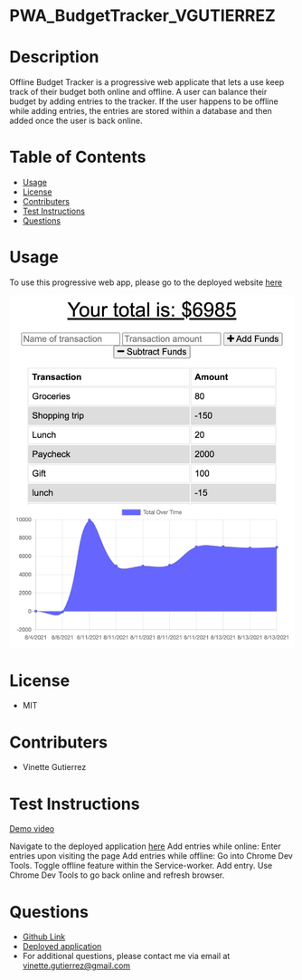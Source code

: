 # PWA_BudgetTracker_VGUTIERREZ

# Description

Offline Budget Tracker is a progressive web applicate that lets a use keep track of their budget both online and offline. A user can balance their budget by adding entries to the tracker. If the user happens to be offline while adding entries, the entries are stored within a database and then added once the user is back online.

# Table of Contents

- [Usage](#usage)
- [License](#license)
- [Contributers](#contributers)
- [Test Instructions](#test-instructions)
- [Questions](#questions)

# Usage

<a name="usage"></a>

To use this progressive web app, please go to the deployed website [here](https://fierce-mesa-43144.herokuapp.com/)

![Project Image](public/images/localhost_3000_.png)

# License

<a name="license"></a>

- MIT

# Contributers

<a name="contributers"></a>

- Vinette Gutierrez

# Test Instructions

<a name="test-instructions"></a>

[Demo video](https://youtu.be/UPvQYTzqq6c)

Navigate to the deployed application [here](https://fierce-mesa-43144.herokuapp.com/)
Add entries while online: Enter entries upon visiting the page
Add entries while offline: Go into Chrome Dev Tools. Toggle offline feature within the Service-worker. Add entry. Use Chrome Dev Tools to go back online and refresh browser.

# Questions

<a name="questions"></a>

- [Github Link](https://github.com/vinetteg/PWA_BudgetTracker_VGUTIERREZ)
- [Deployed application](https://fierce-mesa-43144.herokuapp.com/)
- For additional questions, please contact me via email at vinette.gutierrez@gmail.com
